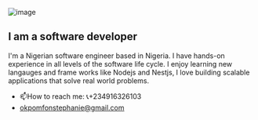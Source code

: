![image](https://drive.google.com/uc?id=1aYZ5L-WJFrok2BkOLrnnEvs05aJqt_pH)

## I am a software developer
I'm a Nigerian software engineer based in Nigeria. I have hands-on experience in all levels of the software life cycle. I enjoy learning new langauges and frame works like Nodejs and Nestjs, I love building scalable applications that solve real world problems.
- 📫How to reach me:  📞+234916326103
- [okpomfonstephanie@gmail.com](okpomfonstephanie@gmail.com)
<!--
**StephanieMfon/StephanieMfon** is a ✨ _special_ ✨ repository because its `README.md` (this file) appears on your GitHub profile.

Here are some ideas to get you started:

- 🔭 I’m currently working on ...
- 🌱 I’m currently learning ...
- 👯 I’m looking to collaborate on ...
- 🤔 I’m looking for help with ...
- 💬 Ask me about ...
- 📫 How to reach me: ...
- 😄 Pronouns: ...
- ⚡ Fun fact: ...
-->
